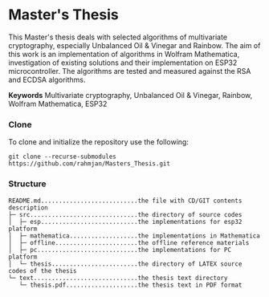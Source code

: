 # Master's Thesis
This Master's thesis deals with selected algorithms of multivariate cryptography, especially Unbalanced Oil \& Vinegar and Rainbow. The aim of this work is an implementation of algorithms in Wolfram Mathematica, investigation of existing solutions and their implementation on ESP32 microcontroller. The algorithms are tested and measured against the RSA and ECDSA algorithms.

**Keywords** Multivariate cryptography, Unbalanced Oil & Vinegar, Rainbow, Wolfram Mathematica, ESP32  

### Clone
To clone and initialize the repository use the following:
```
git clone --recurse-submodules https://github.com/rahmjan/Masters_Thesis.git
```

### Structure
```
README.md...........................the file with CD/GIT contents description  
├─ src..............................the directory of source codes  
│  ├─ esp...........................the implementations for esp32 platform  
│  ├─ mathematica...................the implementations in Mathematica  
│  ├─ offline.......................the offline reference materials  
│  ├─ pc............................the implementations for PC platform  
│  └─ thesis........................the directory of LATEX source codes of the thesis  
└─ text.............................the thesis text directory  
   └─ thesis.pdf....................the thesis text in PDF format  
```
